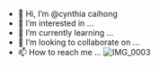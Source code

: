- 👋 Hi, I’m @cynthia caihong
- 👀 I’m interested in ...
- 🌱 I’m currently learning ...
- 💞️ I’m looking to collaborate on ...
- 📫 How to reach me ...
![IMG_0003](https://github.com/cynthiacaihong/cynthiacaihong/assets/135607847/3b3c2b2a-0251-4ef3-ace7-ec085099e40b)

<!---
cynthiacaihong/cynthiacaihong is a ✨ special ✨ repository because its `README.md` (this file) appears on your GitHub profile.
You can click the Preview link to take a look at your changes.
--->
